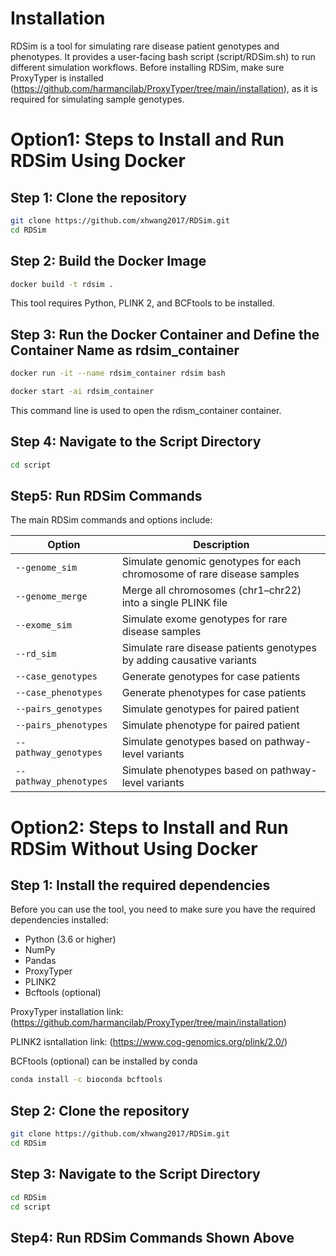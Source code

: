 # Installation
RDSim is a tool for simulating rare disease patient genotypes and phenotypes. It provides a user-facing bash script (script/RDSim.sh) to run different simulation workflows. Before installing RDSim, make sure ProxyTyper is installed (https://github.com/harmancilab/ProxyTyper/tree/main/installation), as it is required for simulating sample genotypes.

# Option1: Steps to Install and Run RDSim Using Docker
## Step 1: Clone the repository

```bash
git clone https://github.com/xhwang2017/RDSim.git
cd RDSim
```

## Step 2: Build the Docker Image

```bash
docker build -t rdsim .
```
This tool requires Python, PLINK 2, and BCFtools to be installed. 

## Step 3: Run the Docker Container and Define the Container Name as rdsim_container

```bash
docker run -it --name rdsim_container rdsim bash
```

```bash
docker start -ai rdsim_container
```
This command line is used to open the rdism_container container.

## Step 4: Navigate to the Script Directory

```bash
cd script
```

## Step5: Run RDSim Commands
The main RDSim commands and options include:

| Option                 | Description                                                      |
| ---------------------- | ---------------------------------------------------------------- |
| `--genome_sim`         | Simulate genomic genotypes for each chromosome of rare disease samples|
| `--genome_merge`       | Merge all chromosomes (chr1–chr22) into a single PLINK file      |
| `--exome_sim`          | Simulate exome genotypes for rare disease samples                |
| `--rd_sim`             | Simulate rare disease patients genotypes by adding causative variants|
| `--case_genotypes`     | Generate genotypes for case patients                             |
| `--case_phenotypes`    | Generate phenotypes for case patients                            |
| `--pairs_genotypes`    | Simulate genotypes for paired patient                            |
| `--pairs_phenotypes`   | Simulate phenotype for paired patient                            |
| `--pathway_genotypes`  | Simulate genotypes based on pathway-level variants               |
| `--pathway_phenotypes` | Simulate phenotypes based on pathway-level variants              |

# Option2: Steps to Install and Run RDSim Without Using Docker
## Step 1: Install the required dependencies
Before you can use the tool, you need to make sure you have the required dependencies installed:
- Python (3.6 or higher)
- NumPy
- Pandas
- ProxyTyper
- PLINK2
- Bcftools (optional)
  
ProxyTyper installation link: (https://github.com/harmancilab/ProxyTyper/tree/main/installation)

PLINK2 isntallation link: (https://www.cog-genomics.org/plink/2.0/)

BCFtools (optional) can be installed by conda

```bash
conda install -c bioconda bcftools
```

## Step 2: Clone the repository

```bash
git clone https://github.com/xhwang2017/RDSim.git
cd RDSim
```

## Step 3: Navigate to the Script Directory

```bash
cd RDSim
cd script
```
## Step4: Run RDSim Commands Shown Above
